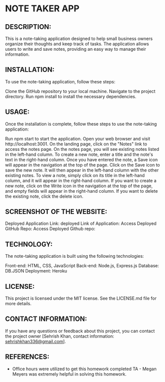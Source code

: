 # NOTE TAKER APP

## DESCRIPTION:
This is a note-taking application designed to help small business owners organize their thoughts and keep track of tasks. The application allows users to write and save notes, providing an easy way to manage their information.

## INSTALLATION:
To use the note-taking application, follow these steps:

Clone the GitHub repository to your local machine.
Navigate to the project directory.
Run npm install to install the necessary dependencies.

## USAGE:
Once the installation is complete, follow these steps to use the note-taking application:

Run npm start to start the application.
Open your web browser and visit http://localhost:3001.
On the landing page, click on the "Notes" link to access the notes page.
On the notes page, you will see existing notes listed in the left-hand column.
To create a new note, enter a title and the note's text in the right-hand column.
Once you have entered the note, a Save icon will appear in the navigation at the top of the page.
Click on the Save icon to save the new note. It will then appear in the left-hand column with the other existing notes.
To view a note, simply click on its title in the left-hand column, and it will appear in the right-hand column.
If you want to create a new note, click on the Write icon in the navigation at the top of the page, and empty fields will appear in the right-hand column.
If you want to delete the existing note, click the delete icon. 

## SCREENSHOT OF THE WEBSITE:

Deployed Application Link:
deployed Link of Application:
Access Deployed GitHub Repo:
Access Deployed Github repo: 

## TECHNOLOGY:
The note-taking application is built using the following technologies:

Front-end: HTML, CSS, JavaScript
Back-end: Node.js, Express.js
Database: DB.JSON
Deployment: Heroku

## LICENSE:
This project is licensed under the MIT license. See the LICENSE.md file for more details.

## CONTACT INFORMATION:
If you have any questions or feedback about this project, you can contact the project owner [Sehrish Khan, contact information: sehrishkhan336@gmail.com].

## REFERENCES:

* Office hours were utilized to get this homework completed TA - Megan Meyers was extremely helpful in solving this homework.


